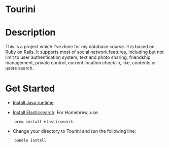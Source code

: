 # Tourini

# Description
This is a project which I've done for my database course. It is based on Ruby on Rails. It supports most of social network features, including but not limit to user authentication system, text and photo sharing, friendship management, private control, current location check in, like, contents or users search.
# Get Started

* [Install Java runtime](https://java.com/en/download/)

* [Install Elasticsearch](https://www.elastic.co/guide/en/elasticsearch/reference/current/setup.html). For Homebrew, use:
```
    brew install elasticsearch
```

* Change your directory to Tourini and run the following line:
```
    bundle install
```

